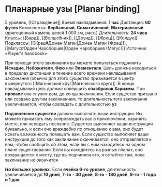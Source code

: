# Планарные узы [Planar binding]
5 уровень, [[Ограждение]]
Время накладывания: **1 час**
Дистанция: **60 футов**
Компоненты: **Вербальный**, **Соматический**, **Материальный** (драгоценный камень ценой 1 000 зм, расх.)
Длительность: **24 часа**
Классы: [[Бард]], [[Волшебник]], [[Друид]], [[Жрец]], [[Колдун]]
Подклассы: [[Жрец#Домен Магии|Домен Магии (Жрец)]], [[Магус#Орден Чароборцев|Орден Чароборцев (Магус)]]
Источник: «Player's handbook»

При помощи этого заклинания вы можете попытаться подчинить **Исчадие**, **Небожителя**, **Фею** или **Элементаля**. Цель должна находиться в пределах дистанции в течение всего времени накладывания заклинания (обычно для этого существо призывается в центр вывернутого [[Магический круг|Магического круга]]. В конце накладывания цель должна совершить **спасбросок Харизмы**. При **провале** она служит вам, до конца заклинания. Если существо призвано или создано другим заклинанием, то длительность того заклинания увеличивается, чтобы совпадать с длительностью **уз**

**Подчинённое существо** должно выполнять ваши инструкции. Вы можете приказать ему сопровождать вас в приключении, охранять место, или передать послание. Существо выполняет ваши инструкции буквально, и если оно враждебно по отношению к вам, оно будет искать возможность помешать вам. Если существо выполняет ваши инструкции до того как заклинание оканчивается, оно отправляется к вам, чтобы сообщить об этом, если вы с ним находитесь на одном плане существования. Если вы находитесь на разных планах, оно возвращается к месту, где вы подчинили его, и остаётся там, пока заклинание не окончится

**_На больших уровнях._** Если **ячейка 6-го уровня**, длительность увеличивается до **10 дней**, **7-го** - **30 дней**, **8-го** - **180 дней**, **9-го** - **1 года и 1 дня**